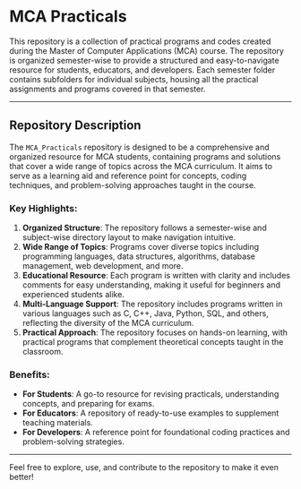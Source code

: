 # MCA Practicals

This repository is a collection of practical programs and codes created during the Master of Computer Applications (MCA) course. The repository is organized semester-wise to provide a structured and easy-to-navigate resource for students, educators, and developers. Each semester folder contains subfolders for individual subjects, housing all the practical assignments and programs covered in that semester.

---

## Repository Description

The `MCA_Practicals` repository is designed to be a comprehensive and organized resource for MCA students, containing programs and solutions that cover a wide range of topics across the MCA curriculum. It aims to serve as a learning aid and reference point for concepts, coding techniques, and problem-solving approaches taught in the course.

### Key Highlights:

1. **Organized Structure**: The repository follows a semester-wise and subject-wise directory layout to make navigation intuitive.
2. **Wide Range of Topics**: Programs cover diverse topics including programming languages, data structures, algorithms, database management, web development, and more.
3. **Educational Resource**: Each program is written with clarity and includes comments for easy understanding, making it useful for beginners and experienced students alike.
4. **Multi-Language Support**: The repository includes programs written in various languages such as C, C++, Java, Python, SQL, and others, reflecting the diversity of the MCA curriculum.
5. **Practical Approach**: The repository focuses on hands-on learning, with practical programs that complement theoretical concepts taught in the classroom.

### Benefits:

- **For Students**: A go-to resource for revising practicals, understanding concepts, and preparing for exams.
- **For Educators**: A repository of ready-to-use examples to supplement teaching materials.
- **For Developers**: A reference point for foundational coding practices and problem-solving strategies.

---

Feel free to explore, use, and contribute to the repository to make it even better!
